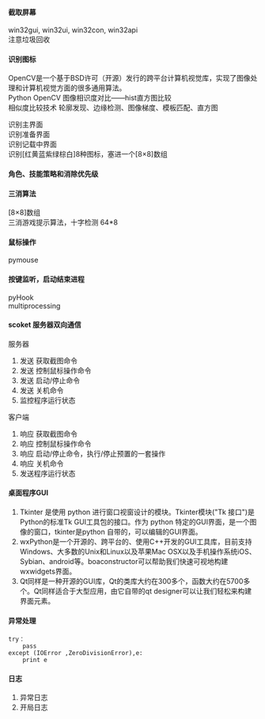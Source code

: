#### 截取屏幕
win32gui, win32ui, win32con, win32api  
注意垃圾回收

#### 识别图标
OpenCV是一个基于BSD许可（开源）发行的跨平台计算机视觉库，实现了图像处理和计算机视觉方面的很多通用算法。  
Python OpenCV 图像相识度对比——hist直方图比较  
相似度比较技术 轮廓发现、边缘检测、图像梯度、模板匹配、直方图  

识别主界面  
识别准备界面  
识别记载中界面  
识别[红黄蓝紫绿棕白]8种图标，塞进一个[8×8]数组

#### 角色、技能策略和消除优先级

#### 三消算法
[8×8]数组  
三消游戏提示算法，十字检测 64*8  

#### 鼠标操作
pymouse  

#### 按键监听，启动结束进程
pyHook  
multiprocessing  

#### scoket 服务器双向通信
服务器  
1. 发送 获取截图命令  
2. 发送 控制鼠标操作命令  
3. 发送 启动/停止命令  
4. 发送 关机命令  
5. 监控程序运行状态  

客户端
1. 响应 获取截图命令  
2. 响应 控制鼠标操作命令  
3. 响应 启动/停止命令，执行/停止预置的一套操作  
4. 响应 关机命令  
5. 发送程序运行状态


#### 桌面程序GUI
1. Tkinter 是使用 python 进行窗口视窗设计的模块。Tkinter模块("Tk 接口")是Python的标准Tk GUI工具包的接口。作为 python 特定的GUI界面，是一个图像的窗口，tkinter是python 自带的，可以编辑的GUI界面。  
2. wxPython是一个开源的、跨平台的、使用C++开发的GUI工具库，目前支持Windows、大多数的Unix和Linux以及苹果Mac OSX以及手机操作系统iOS、Sybian、android等。boaconstructor可以帮助我们快速可视地构建wxwidgets界面。  
3. Qt同样是一种开源的GUI库，Qt的类库大约在300多个，函数大约在5700多个。Qt同样适合于大型应用，由它自带的qt designer可以让我们轻松来构建界面元素。

#### 异常处理
```
try：
    pass
except (IOError ,ZeroDivisionError),e:
    print e
```

#### 日志
1. 异常日志
2. 开局日志
